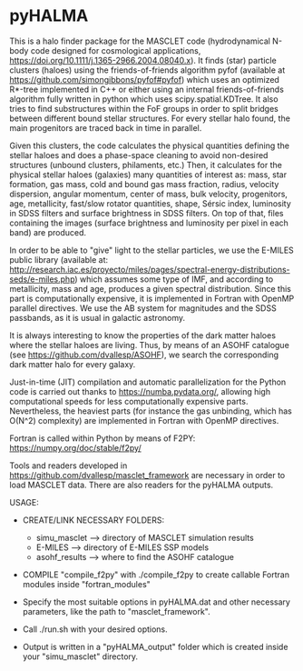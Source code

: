 # pyHALMA

This is a halo finder package for the MASCLET code (hydrodynamical N-body code designed for cosmological applications, https://doi.org/10.1111/j.1365-2966.2004.08040.x). It finds (star) particle clusters (haloes) using the friends-of-friends algorithm pyfof (available at https://github.com/simongibbons/pyfof#pyfof) which uses an optimized R*-tree implemented in C++ or either using an internal friends-of-friends algorithm fully written in python which uses scipy.spatial.KDTree. It also tries to find substructures within the FoF groups in order to split bridges between different bound stellar structures. For every stellar halo found, the main progenitors are traced back in time in parallel.

Given this clusters, the code calculates the physical quantities defining the stellar haloes and does a phase-space cleaning to avoid non-desired structures (unbound clusters, philaments, etc.)
Then, it calculates for the physical stellar haloes (galaxies) many quantities of interest as: mass, star formation, gas mass, cold and bound gas mass fraction, radius, velocity dispersion, angular momentum, center of mass, bulk velocity, progenitors, age, metallicity, fast/slow rotator quantities, shape, Sérsic index, luminosity in SDSS filters and
surface brightness in SDSS filters. On top of that, files containing the images (surface brightness and luminosity per pixel in each band) are produced.

In order to be able to "give" light to the stellar particles, we use the E-MILES public library (available at: http://research.iac.es/proyecto/miles/pages/spectral-energy-distributions-seds/e-miles.php)
which assumes some type of IMF, and according to metallicity, mass and age, produces a given spectral distribution. Since this part is computationally expensive, it is implemented in Fortran with OpenMP
parallel directives. We use the AB system for magnitudes and the SDSS passbands, as it is usual in galactic astronomy.

It is always interesting to know the properties of the dark matter haloes where the stellar haloes are living. Thus, by means of an ASOHF catalogue (see https://github.com/dvallesp/ASOHF), we search the corresponding dark matter halo for every galaxy. 

Just-in-time (JIT) compilation and automatic parallelization for the Python code is carried out thanks to https://numba.pydata.org/, allowing high computational speeds for less computationally expensive parts. Nevertheless, the heaviest parts (for instance the gas unbinding, which has O(N^2) complexity) are implemented in Fortran with OpenMP directives.

Fortran is called within Python by means of F2PY: https://numpy.org/doc/stable/f2py/

Tools and readers developed in https://github.com/dvallesp/masclet_framework are necessary in order to load MASCLET data. There are also readers for the pyHALMA outputs.

USAGE:

* CREATE/LINK NECESSARY FOLDERS:
  - simu_masclet --> directory of MASCLET simulation results
  - E-MILES --> directory of E-MILES SSP models
  - asohf_results --> where to find the ASOHF catalogue
 
* COMPILE "compile_f2py" with ./compile_f2py to create callable Fortran modules inside "fortran_modules"

* Specify the most suitable options in pyHALMA.dat and other necessary parameters, like the path to "masclet_framework".

* Call ./run.sh with your desired options.
  
* Output is written in a "pyHALMA_output" folder which is created inside your "simu_masclet" directory.
